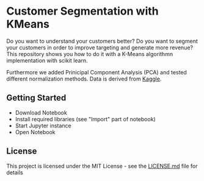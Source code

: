 # Customer Segmentation with KMeans

Do you want to understand your customers better? Do you want to segment your customers in order to improve targeting and generate more revenue? This repository shows you how to do it with a K-Means algorithmn implementation with scikit learn.

Furthermore we added Prinicipal Component Analysis (PCA) and tested different normalization methods. Data is derived from [Kaggle](https://www.kaggle.com/shwetabh123/mall-customers).

## Getting Started

- Download Notebook
- Install required libraries (see "Import" part of notebook)
- Start Jupyter instance
- Open Notebook

## License

This project is licensed under the MIT License - see the [LICENSE.md](LICENSE.md) file for details
